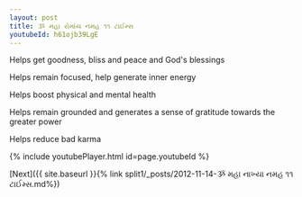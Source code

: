 ```yaml
---
layout: post
title: ૐ મહા રોમાંય નમહ ૧૧ ટાઈમ્સ
youtubeId: h61ojb39LgE
---
```

 
 
Helps get goodness, bliss and peace and God's blessings
 
Helps remain focused, help generate inner energy 
 
Helps boost physical and mental health 
 
Helps remain grounded and generates a sense of gratitude towards the greater power 
 
Helps reduce bad karma
 
 
 
 


{% include youtubePlayer.html id=page.youtubeId %}
 
[Next]({{ site.baseurl }}{% link  split1/_posts/2012-11-14-ૐ મહા નાખ્યા નમહ ૧૧ ટાઈમ્સ.md%})
 
